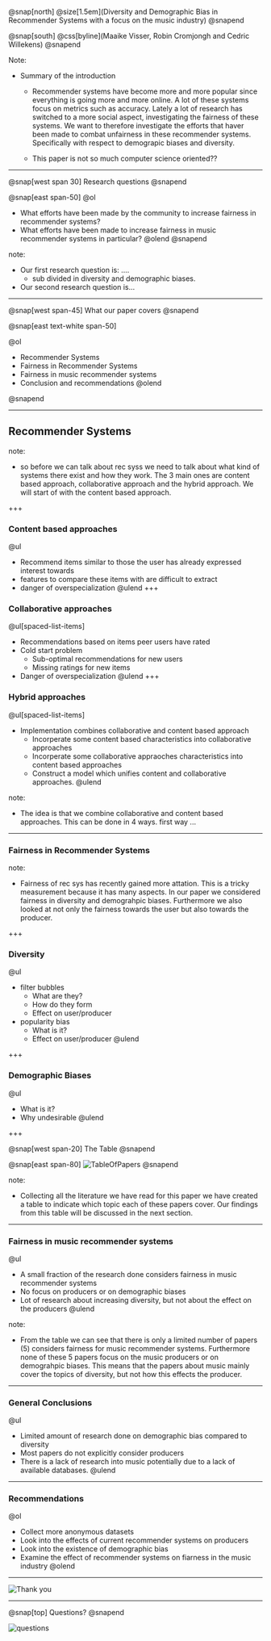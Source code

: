 @snap[north]
@size[1.5em](Diversity and Demographic Bias in Recommender Systems with a focus on the  music industry)
@snapend

@snap[south]
@css[byline](Maaike Visser, Robin Cromjongh and Cedric Willekens)
@snapend

Note:
  - Summary of the introduction
    - Recommender systems have become more and more popular since everything is going more and more online. A lot of these systems focus on metrics such as accuracy. Lately a lot of research has switched to a more social aspect, investigating the fairness of these systems. We want to therefore investigate the efforts that haver been made to combat unfairness in these recommender systems. Specifically with respect to demograpic biases and diversity. 

    - This paper is not so much computer science oriented??

---

@snap[west span 30]
Research questions
@snapend

@snap[east span-50]
@ol
- What efforts have been made by the community to increase fairness in recommender systems?
- What efforts have been made to increase fairness in music recommender systems in particular?
@olend
@snapend

note: 
  - Our first research question is: .... 
    - sub divided in diversity and demographic biases. 
  - Our second research question is...  

---

@snap[west span-45]
What our paper covers
@snapend

@snap[east text-white span-50]

@ol
- Recommender Systems
- Fairness in Recommender Systems
- Fairness in music recommender systems
- Conclusion and recommendations
@olend

@snapend


---

## Recommender Systems

note: 
  - so before we can talk about rec syss we need to talk about what kind of systems there exist and how they work. The 3 main ones are content based approach, collaborative approach and the hybrid approach. We will start of with the content based approach. 

+++ 

### Content based approaches

@ul
- Recommend items similar to those the user has already expressed interest towards
- features to compare these items with are difficult to extract
- danger of overspecialization
@ulend
+++ 

### Collaborative approaches

@ul[spaced-list-items]
- Recommendations based on items peer users have rated
- Cold start problem  
  + Sub-optimal recommendations for new users
  + Missing ratings for new items
- Danger of overspecialization
@ulend
+++ 

### Hybrid approaches

@ul[spaced-list-items]
- Implementation combines collaborative and content based approach
  - Incorperate some content based characteristics into collaborative approaches
  - Incorperate some collaborative appraoches characteristics into content based approaches
  - Construct a model which unifies content and collaborative approaches.
@ulend

note: 
  - The idea is that we combine collaborative and content based approaches. This can be done in 4 ways. first way ... 

---

### Fairness in Recommender Systems

note: 
  - Fairness of rec sys has recently gained more attation. This is a tricky measurement because it has many aspects. In our paper we considered fairness in diversity and demograhpic biases. Furthermore we also looked at not only the fairness towards the user but also towards the producer. 

+++ 

### Diversity
@ul
- filter bubbles
  - What are they? 
  - How do they form
  - Effect on user/producer
- popularity bias
  - What is it?
  - Effect on user/producer
@ulend

+++ 

### Demographic Biases

@ul
- What is it? 
- Why undesirable
@ulend

+++

@snap[west span-20]
The Table
@snapend

@snap[east span-80]
![TableOfPapers](table.PNG)
@snapend

note: 
  - Collecting all the literature we have read for this paper we have created a table to indicate which topic each of these papers cover. Our findings from this table will be discussed in the next section. 

--- 
### Fairness in music recommender systems
<!-- @size[0.5em](Fairness in music recommender systems) -->

@ul
- A small fraction of the research done considers fairness in music recommender systems
- No focus on producers or on demographic biases
- Lot of research about increasing diversity, but not about the effect on the producers
@ulend


note: 
  - From the table we can see that there is only a limited number of papers (5) considers fairness for music recommender systems. Furthermore none of these 5 papers focus on the music producers or on demograhpic biases. This means that the papers about music mainly cover the topics of diversity, but not how this effects the producer. 

---

### General Conclusions

@ul
- Limited amount of research done on demographic bias compared to diversity
- Most papers do not explicitly consider producers
- There is a lack of research into music potentially due to a lack of available databases. 
@ulend

--- 

### Recommendations

@ol
- Collect more anonymous datasets
- Look into the effects of current recommender systems on producers
- Look into the existence of demographic bias
- Examine the effect of recommender systems on fiarness in the music industry
@olend

---

![Thank you](./template/img/thanks.jpg)

---

@snap[top]
Questions?
@snapend

![questions](./template/img/questions-3.png)